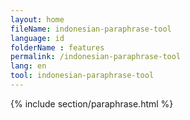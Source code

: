 ```yaml
---
layout: home
fileName: indonesian-paraphrase-tool
language: id
folderName : features
permalink: /indonesian-paraphrase-tool
lang: en
tool: indonesian-paraphrase-tool
---
```

{% include section/paraphrase.html %}